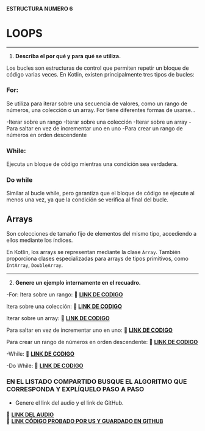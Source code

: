 #### ESTRUCTURA NUMERO 6  
# LOOPS

---

1. **Describa el por qué y para qué se utiliza.**

Los bucles son estructuras de control que permiten repetir un bloque de código varias veces. En Kotlin, existen principalmente tres tipos de bucles:


### For:

Se utiliza para iterar sobre una secuencia de valores, como un rango de números, una colección o un array.
For tiene diferentes formas de usarse…

   -Iterar sobre un rango
   -Iterar sobre una colección
   -Iterar sobre un array
   -Para saltar en vez de incrementar uno en uno
   -Para crear un rango de números en orden descendente


### While:

Ejecuta un bloque de código mientras una condición sea verdadera.


### Do while

Similar al bucle while, pero garantiza que el bloque de código se ejecute al menos una vez, ya que la condición se verifica al final del bucle.


## Arrays

Son colecciones de tamaño fijo de elementos del mismo tipo, accediendo a ellos mediante los índices.

En Kotlin, los arrays se representan mediante la clase `Array`. También proporciona clases especializadas para arrays de tipos primitivos, como `IntArray`, `DoubleArray`.

---
   
2. **Genere un ejemplo internamente en el recuadro.**

-For:
   Itera sobre un rango:
      🔗 **[LINK DE CODIGO](https://pl.kotl.in/YOeQAoRtk?readOnly=true)** 
   
   Itera sobre una colección:
      🔗 **[LINK DE CODIGO](https://pl.kotl.in/nm-oj2DpO?readOnly=true)**
   
   Iterar sobre un array:
      🔗 **[LINK DE CODIGO](https://pl.kotl.in/Hqr0Pyjw5?readOnly=true)**

   Para saltar en vez de incrementar uno en uno:
      🔗 **[LINK DE CODIGO](https://pl.kotl.in/clGs42zoh?readOnly=true)**

   Para crear un rango de números en orden descendente:
      🔗 **[LINK DE CODIGO](https://pl.kotl.in/E7hZ5RZaC?readOnly=true)**


   
-While:
   🔗 **[LINK DE CODIGO](https://pl.kotl.in/gTuB-Fqwy?readOnly=true)** 
      
-Do While:
   🔗 **[LINK DE CODIGO](https://pl.kotl.in/TtPT6kLO6?readOnly=true)** 


### EN EL LISTADO COMPARTIDO BUSQUE EL ALGORITMO QUE CORRESPONDA Y EXPLÍQUELO PASO A PASO  
- Genere el link del audio y el link de GitHub.  

🔗 **[LINK DEL AUDIO]()**  
🔗 **[LINK CÓDIGO PROBADO POR US Y GUARDADO EN GITHUB]()**
